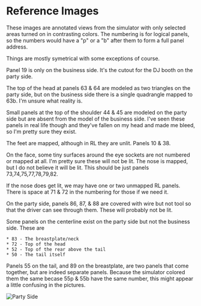 Reference Images
================

These images are annotated views from the simulator with only selected areas
turned on in contrasting colors. The numbering is for logical panels, so the
numbers would have a "p" or a "b" after them to form a full panel address.

Things are mostly symetrical with some exceptions of course.

Panel 19 is only on the business side. It's the cutout for the DJ booth on
the party side.

The top of the head at panels 63 & 64 are modeled as two triangles on the
party side, but on the business side there is a single quadrangle mapped to
63b. I'm unsure what reality is.

Small panels at the top of the shoulder 44 & 45 are modeled on the party side
but are absent from the model of the business side. I've seen these panels
in real life though and they've fallen on my head and made me bleed, so I'm
pretty sure they exist.

The feet are mapped, although in RL they are unlit. Panels 10 & 38.

On the face, some tiny surfaces around the eye sockets are not numbered or
mapped at all. I'm pretty sure these will not be lit. The nose is mapped, but
I do not believe it will be lit. This should be just panels 73,74,75,77,78,79,82.

If the nose does get lit, we may have one or two unmapped RL panels. There is
space at 71 & 72 in the numbering for those if we need it.

On the party side, panels 86, 87, & 88 are covered with wire but not tool so 
that the driver can see through them. These will probably not be lit.

Some panels on the centerline exist on the party side but not the business
side. These are

    * 83 - The breastplate/neck
    * 72 - Top of the head
    * 52 - Top of the rear above the tail
    * 50 - The tail itself

Panels 55 on the tail, and 89 on the breastplate, are two panels that come
together, but are indeed separate panels. Because the simulator colored them
the same becase 55p & 55b have the same number, this might appear a little
confusing in the pictures.

![Party Side]()